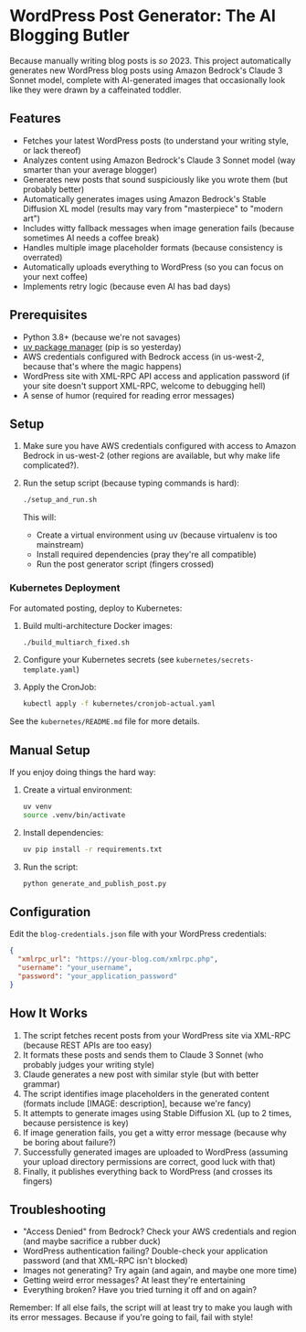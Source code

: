 # WordPress Post Generator: The AI Blogging Butler

Because manually writing blog posts is *so* 2023. This project automatically generates new WordPress blog posts using Amazon Bedrock's Claude 3 Sonnet model, complete with AI-generated images that occasionally look like they were drawn by a caffeinated toddler.

## Features

- Fetches your latest WordPress posts (to understand your writing style, or lack thereof)
- Analyzes content using Amazon Bedrock's Claude 3 Sonnet model (way smarter than your average blogger)
- Generates new posts that sound suspiciously like you wrote them (but probably better)
- Automatically generates images using Amazon Bedrock's Stable Diffusion XL model (results may vary from "masterpiece" to "modern art")
- Includes witty fallback messages when image generation fails (because sometimes AI needs a coffee break)
- Handles multiple image placeholder formats (because consistency is overrated)
- Automatically uploads everything to WordPress (so you can focus on your next coffee)
- Implements retry logic (because even AI has bad days)

## Prerequisites

- Python 3.8+ (because we're not savages)
- [uv package manager](https://github.com/astral-sh/uv) (pip is so yesterday)
- AWS credentials configured with Bedrock access (in us-west-2, because that's where the magic happens)
- WordPress site with XML-RPC API access and application password (if your site doesn't support XML-RPC, welcome to debugging hell)
- A sense of humor (required for reading error messages)

## Setup

1. Make sure you have AWS credentials configured with access to Amazon Bedrock in us-west-2 (other regions are available, but why make life complicated?).

2. Run the setup script (because typing commands is hard):
   ```bash
   ./setup_and_run.sh
   ```

   This will:
   - Create a virtual environment using uv (because virtualenv is too mainstream)
   - Install required dependencies (pray they're all compatible)
   - Run the post generator script (fingers crossed)

### Kubernetes Deployment

For automated posting, deploy to Kubernetes:

1. Build multi-architecture Docker images:
   ```bash
   ./build_multiarch_fixed.sh
   ```

2. Configure your Kubernetes secrets (see `kubernetes/secrets-template.yaml`)

3. Apply the CronJob:
   ```bash
   kubectl apply -f kubernetes/cronjob-actual.yaml
   ```

See the `kubernetes/README.md` file for more details.

## Manual Setup

If you enjoy doing things the hard way:

1. Create a virtual environment:
   ```bash
   uv venv
   source .venv/bin/activate
   ```

2. Install dependencies:
   ```bash
   uv pip install -r requirements.txt
   ```

3. Run the script:
   ```bash
   python generate_and_publish_post.py
   ```

## Configuration

Edit the `blog-credentials.json` file with your WordPress credentials:
```json
{
  "xmlrpc_url": "https://your-blog.com/xmlrpc.php",
  "username": "your_username",
  "password": "your_application_password"
}
```

## How It Works

1. The script fetches recent posts from your WordPress site via XML-RPC (because REST APIs are too easy)
2. It formats these posts and sends them to Claude 3 Sonnet (who probably judges your writing style)
3. Claude generates a new post with similar style (but with better grammar)
4. The script identifies image placeholders in the generated content (formats include [IMAGE: description], because we're fancy)
5. It attempts to generate images using Stable Diffusion XL (up to 2 times, because persistence is key)
6. If image generation fails, you get a witty error message (because why be boring about failure?)
7. Successfully generated images are uploaded to WordPress (assuming your upload directory permissions are correct, good luck with that)
8. Finally, it publishes everything back to WordPress (and crosses its fingers)

## Troubleshooting

- "Access Denied" from Bedrock? Check your AWS credentials and region (and maybe sacrifice a rubber duck)
- WordPress authentication failing? Double-check your application password (and that XML-RPC isn't blocked)
- Images not generating? Try again (and again, and maybe one more time)
- Getting weird error messages? At least they're entertaining
- Everything broken? Have you tried turning it off and on again?

Remember: If all else fails, the script will at least try to make you laugh with its error messages. Because if you're going to fail, fail with style!